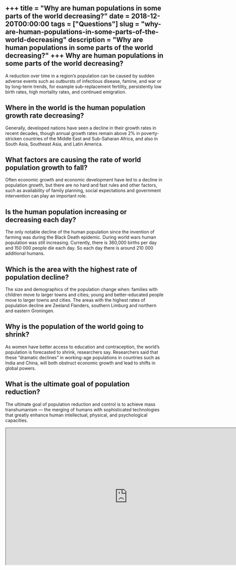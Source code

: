 +++
title = "Why are human populations in some parts of the world decreasing?"
date = 2018-12-20T00:00:00
tags = ["Questions"]
slug = "why-are-human-populations-in-some-parts-of-the-world-decreasing"
description = "Why are human populations in some parts of the world decreasing?"
+++
Why are human populations in some parts of the world decreasing?
----------------------------------------------------------------

A reduction over time in a region’s population can be caused by sudden adverse events such as outbursts of infectious disease, famine, and war or by long-term trends, for example sub-replacement fertility, persistently low birth rates, high mortality rates, and continued emigration.

Where in the world is the human population growth rate decreasing?
------------------------------------------------------------------

Generally, developed nations have seen a decline in their growth rates in recent decades, though annual growth rates remain above 2% in poverty-stricken countries of the Middle East and Sub-Saharan Africa, and also in South Asia, Southeast Asia, and Latin America.

What factors are causing the rate of world population growth to fall?
---------------------------------------------------------------------

Often economic growth and economic development have led to a decline in population growth, but there are no hard and fast rules and other factors, such as availability of family planning, social expectations and government intervention can play an important role.

Is the human population increasing or decreasing each day?
----------------------------------------------------------

The only notable decline of the human population since the invention of farming was during the Black Death epidemic. During world wars human population was still increasing. Currently, there is 360,000 births per day and 150 000 people die each day. So each day there is around 210 000 additional humans.

Which is the area with the highest rate of population decline?
--------------------------------------------------------------

The size and demographics of the population change when: families with children move to larger towns and cities; young and better-educated people move to larger towns and cities. The areas with the highest rates of population decline are Zeeland Flanders, southern Limburg and northern and eastern Groningen.

Why is the population of the world going to shrink?
---------------------------------------------------

As women have better access to education and contraception, the world’s population is forecasted to shrink, researchers say. Researchers said that these “dramatic declines” in working-age populations in countries such as India and China, will both obstruct economic growth and lead to shifts in global powers.

What is the ultimate goal of population reduction?
--------------------------------------------------

The ultimate goal of population reduction and control is to achieve mass transhumanism — the merging of humans with sophisticated technologies that greatly enhance human intellectual, physical, and psychological capacities.

<iframe allow="accelerometer; autoplay; clipboard-write; encrypted-media; gyroscope; picture-in-picture" allowfullscreen="" class="__youtube_prefs__  epyt-is-override  no-lazyload" data-no-lazy="1" data-origheight="433" data-origwidth="770" data-skipgform_ajax_framebjll="" height="433" id="_ytid_84115" loading="lazy" src="https://www.youtube.com/embed/qn9DDsxfpCA?enablejsapi=1&autoplay=0&cc_load_policy=0&cc_lang_pref=&iv_load_policy=1&loop=0&modestbranding=0&rel=1&fs=1&playsinline=0&autohide=2&theme=dark&color=red&controls=1&" title="YouTube player" width="770"></iframe>